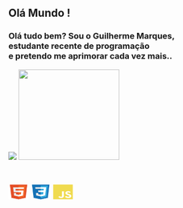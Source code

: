 <h2>Olá Mundo !</h2>
<h3>Olá tudo bem? Sou o Guilherme Marques,<br> estudante recente de programação<br>e pretendo me aprimorar cada vez mais..</h3>

<!-- Stats -->
<img height="180em" src="https://github-readme-stats.vercel.app/api?username=guilhermeHenrique08&show_icons=true&theme=gotham&include_all_commits=true&count_private=true"/>
<img width="200em" height="180em" src="https://github-readme-stats.vercel.app/api/top-langs/?username=guilhermeHenrique08&show_icons=true&theme=gotham&include_all_commits=true&count_private=true"/>

##

<!-- Language -->
<div style="display: inline_block"><br>
<img align="center" alt="Guilherme-HTML5" height="30" width="40" src="https://raw.githubusercontent.com/devicons/devicon/master/icons/html5/html5-original.svg">
<img align="center" alt="Guilherme-CSS" height="30" width="40" src="https://raw.githubusercontent.com/devicons/devicon/master/icons/css3/css3-original.svg">
<img align="center" alt="Rafa-Js" height="30" width="40" src="https://raw.githubusercontent.com/devicons/devicon/master/icons/javascript/javascript-plain.svg">
</div>
  